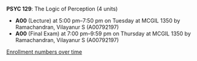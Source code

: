 **PSYC 129**: The Logic of Perception (4 units)

- **A00** (Lecture) at 5:00 pm–7:50 pm on Tuesday at MCGIL 1350 by Ramachandran, Vilayanur S (A00792197)
- **A00** (Final Exam) at 7:00 pm–9:59 pm on Thursday at MCGIL 1350 by Ramachandran, Vilayanur S (A00792197)

[Enrollment numbers over time](./PSYC129.tsv)

